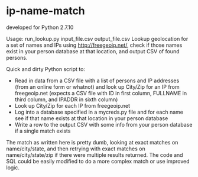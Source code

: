 # ip-name-match

developed for Python 2.7.10

Usage: run_lookup.py input_file.csv output_file.csv
Lookup geolocation for a set of names and IPs using http://freegeoip.net/, check if those names exist in your person database at that location, and output CSV of found persons.

Quick and dirty Python script to:
* Read in data from a CSV file with a list of persons and IP addresses (from an online form or whatnot) and look up City/Zip for an IP from freegeoip.net (expects a CSV file with ID in first column, FULLNAME in third column, and IPADDR in sixth column)
* Look up City/Zip for each IP from freegeoip.net
* Log into a database specified in a mycreds.py file and for each name see if that name exists at that location in your person database
* Write a row to the output CSV with some info from your person database if a single match exists

The match as written here is pretty dumb, looking at exact matches on name/city/state, and then retrying with exact matches on name/city/state/zip if there were multiple results returned.  The code and SQL could be easily modified to do a more complex match or use improved logic.

